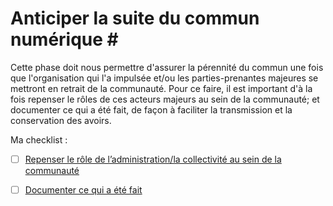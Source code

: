 # Anticiper la suite du commun numérique \#

Cette phase doit nous permettre d'assurer la pérennité du commun une fois que l'organisation qui l'a impulsée et/ou les parties-prenantes majeures se mettront en retrait de la communauté. Pour ce faire, il est important d'à la fois repenser le rôles de ces acteurs majeurs au sein de la communauté; et documenter ce qui a été fait, de façon à faciliter la transmission et la conservation des avoirs.

Ma checklist :

* [ ] [Repenser le rôle de l’administration/la collectivité au sein de la communauté](https://github.com/incubateur-territoires/tutoriel-communs/tree/3013883386afb32c2faf395cf1921ecb467d1f86/recommandations-3-anticiper-la-suite-du-commun-numerique/untitled-1.md)
* [ ] [Documenter ce qui a été fait](https://github.com/incubateur-territoires/tutoriel-communs/tree/3013883386afb32c2faf395cf1921ecb467d1f86/recommandations-3-anticiper-la-suite-du-commun-numerique/untitled-5.md)

